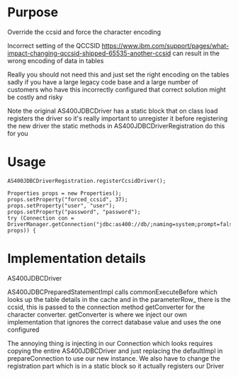 
# Purpose

Override the ccsid and force the character encoding

Incorrect setting of the QCCSID https://www.ibm.com/support/pages/what-impact-changing-qccsid-shipped-65535-another-ccsid can result in the wrong encoding of data in tables

Really you should not need this and just set the right encoding on the tables sadly if you have a large legacy code base and a large number of customers who have this incorrectly configured that correct solution might be costly and risky

Note the original AS400JDBCDriver has a static block that on class load registers the driver so it's really important to unregister it before registering the new driver the static methods in AS400JDBCDriverRegistration do this for you

# Usage


```
AS400JDBCDriverRegistration.registerCcsidDriver();

Properties props = new Properties();
props.setProperty("forced_ccsid", 37);
props.setProperty("user", "user");
props.setProperty("password", "password");
try (Connection con = DriverManager.getConnection("jdbc:as400://db/;naming=system;prompt=false;libraries=xxx;errors=full", props)) {
```

# Implementation details

AS400JDBCDriver

AS400JDBCPreparedStatementImpl calls commonExecuteBefore which looks up the table details in the cache and in the parameterRow_ there is the ccsid, this is passed to the connection method getConverter for the character converter.
getConverter is where we inject our own implementation that ignores the correct database value and uses the one configured

The annoying thing is injecting in our Connection which looks requires copying the entire AS400JDBCDriver and just replacing the defaultImpl in prepareConnection to use our new instance. We also have to change the registration part which is in a static block so it actually registers our Driver